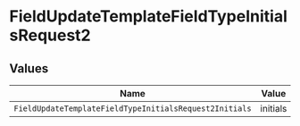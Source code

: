 # FieldUpdateTemplateFieldTypeInitialsRequest2


## Values

| Name                                                   | Value                                                  |
| ------------------------------------------------------ | ------------------------------------------------------ |
| `FieldUpdateTemplateFieldTypeInitialsRequest2Initials` | initials                                               |